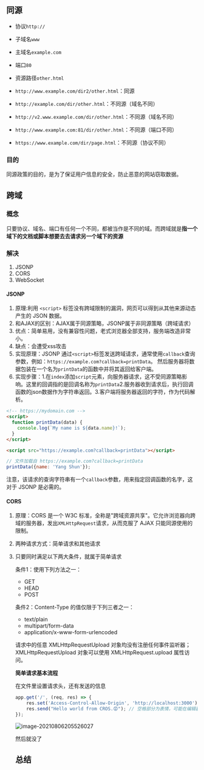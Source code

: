 ## 同源

- 协议`http://`

- 子域名`www`

- 主域名`example.com`

- 端口`80`

- 资源路径`other.html`

  

  

- `http://www.example.com/dir2/other.html`：同源

- `http://example.com/dir/other.html`：不同源（域名不同）

- `http://v2.www.example.com/dir/other.html`：不同源（域名不同）

- `http://www.example.com:81/dir/other.html`：不同源（端口不同）

- `https://www.example.com/dir/page.html`：不同源（协议不同）

### 目的

同源政策的目的，是为了保证用户信息的安全，防止恶意的网站窃取数据。

## 跨域

### 概念

只要协议、域名、端口有任何一个不同，都被当作是不同的域。而跨域就是**指一个域下的文档或脚本想要去去请求另一个域下的资源**



### 解决

1. JSONP
2. CORS
3. WebSocket

#### JSONP

1. 原理:利用 `<script>` 标签没有跨域限制的漏洞，网页可以得到从其他来源动态产生的 JSON 数据。
2. 和AJAX的区别：AJAX属于同源策略，JSONP属于非同源策略（跨域请求）
3. 优点：简单易用，没有兼容性问题，老式浏览器全部支持，服务端改造非常小。
4. 缺点：会遭受xss攻击
5. 实现原理：JSONP 通过`<script>`标签发送跨域请求，通常使用`callback`查询参数，例如：`https://example.com?callback=printData`。 然后服务器将数据包装在一个名为`printData`的函数中并将其返回给客户端。
6. 实现步骤：1.在`index`添加`script`元素，向服务器请求，这不受同源策略影响。这里的回调指的是回调名称为`printData`2.服务器收到请求后，执行回调函数的json数据作为字符串返回。3.客户端将服务器返回的字符，作为代码解析。

```html
<!-- https://mydomain.com -->
<script>
  function printData(data) {
    console.log(`My name is ${data.name}!`);
  }
</script>

<script src="https://example.com?callback=printData"></script> 
```

```js
// 文件加载自 https://example.com?callback=printData
printData({name: 'Yang Shun'});
```

注意，该请求的查询字符串有一个`callback`参数，用来指定回调函数的名字，这对于 JSONP 是必需的。

#### CORS

1. 原理：CORS 是一个 W3C 标准，全称是"跨域资源共享"。它允许浏览器向跨域的服务器，发出`XMLHttpRequest`请求，从而克服了 AJAX 只能同源使用的限制。

2. 两种请求方式：简单请求和其他请求

3. 只要同时满足以下两大条件，就属于简单请求

   条件1：使用下列方法之一：

   - GET
   - HEAD
   - POST

   条件2：Content-Type 的值仅限于下列三者之一：

   - text/plain
   - multipart/form-data
   - application/x-www-form-urlencoded

   请求中的任意 XMLHttpRequestUpload 对象均没有注册任何事件监听器； XMLHttpRequestUpload 对象可以使用 XMLHttpRequest.upload 属性访问。

   **简单请求基本流程**

   在文件里设置请求头，还有发送的信息

   ```js
   app.get('/', (req, res) => {
       res.set('Access-Control-Allow-Origin', 'http://localhost:3000'); // 设置允许跨域的origin，允许3000端口访问本端口（3001）
       res.send("Hello world from CROS.😡"); // 空格部分为表情，可能在编辑器不会显示
   });
   ```

   ![image-20210806205526027](C:\Users\Administrator\AppData\Roaming\Typora\typora-user-images\image-20210806205526027.png)

   然后就没了

   

   

   

   

   ## 总结

    

